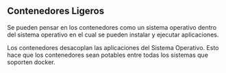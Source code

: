 ##  Contenedores Ligeros

Se pueden pensar en los contenedores como un sistema operativo dentro del sistema operativo en el cual se pueden instalar y  ejecutar aplicaciones.<!-- .element: class="fragment"  -->

Los contenedores desacoplan las aplicaciones del Sistema Operativo. Esto hace que los contenedores sean potables entre todas los sistemas que soporten docker. <!-- .element: class="fragment"  -->
